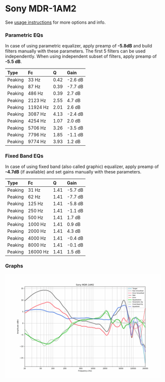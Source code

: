 # Sony MDR-1AM2
See [usage instructions](https://github.com/jaakkopasanen/AutoEq#usage) for more options and info.

### Parametric EQs
In case of using parametric equalizer, apply preamp of **-5.8dB** and build filters manually
with these parameters. The first 5 filters can be used independently.
When using independent subset of filters, apply preamp of **-5.5 dB**.

| Type    | Fc       |    Q | Gain    |
|:--------|:---------|:-----|:--------|
| Peaking | 33 Hz    | 0.42 | -2.6 dB |
| Peaking | 87 Hz    | 0.39 | -7.7 dB |
| Peaking | 486 Hz   | 0.39 | 2.7 dB  |
| Peaking | 2123 Hz  | 2.55 | 4.7 dB  |
| Peaking | 11924 Hz | 2.01 | 2.6 dB  |
| Peaking | 3087 Hz  | 4.13 | -2.4 dB |
| Peaking | 4254 Hz  | 1.07 | 2.0 dB  |
| Peaking | 5706 Hz  | 3.26 | -3.5 dB |
| Peaking | 7796 Hz  | 1.85 | -1.1 dB |
| Peaking | 9774 Hz  | 3.93 | 1.2 dB  |

### Fixed Band EQs
In case of using fixed band (also called graphic) equalizer, apply preamp of **-4.7dB**
(if available) and set gains manually with these parameters.

| Type    | Fc       |    Q | Gain    |
|:--------|:---------|:-----|:--------|
| Peaking | 31 Hz    | 1.41 | -5.7 dB |
| Peaking | 62 Hz    | 1.41 | -7.7 dB |
| Peaking | 125 Hz   | 1.41 | -5.8 dB |
| Peaking | 250 Hz   | 1.41 | -1.1 dB |
| Peaking | 500 Hz   | 1.41 | 1.7 dB  |
| Peaking | 1000 Hz  | 1.41 | 0.9 dB  |
| Peaking | 2000 Hz  | 1.41 | 4.3 dB  |
| Peaking | 4000 Hz  | 1.41 | -0.4 dB |
| Peaking | 8000 Hz  | 1.41 | -0.1 dB |
| Peaking | 16000 Hz | 1.41 | 1.5 dB  |

### Graphs
![](./Sony%20MDR-1AM2.png)